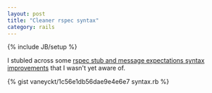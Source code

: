 ```yaml
---
layout: post
title: "Cleaner rspec syntax"
category: rails
---
```

{% include JB/setup %}

I stubled across some [rspec stub and message expectations syntax improvements](http://teaisaweso.me/blog/2013/05/27/rspecs-new-message-expectation-syntax) that I wasn't yet aware of.

{% gist vaneyckt/1c56e1db56dae9e4e6e7 syntax.rb %}
